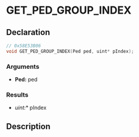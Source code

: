 # GET_PED_GROUP_INDEX

## Declaration
```cpp
// 0x58E53B06
void GET_PED_GROUP_INDEX(Ped ped, uint* pIndex);
```

### Arguments
- **Ped:** ped

### Results
- **uint*:** pIndex

## Description

